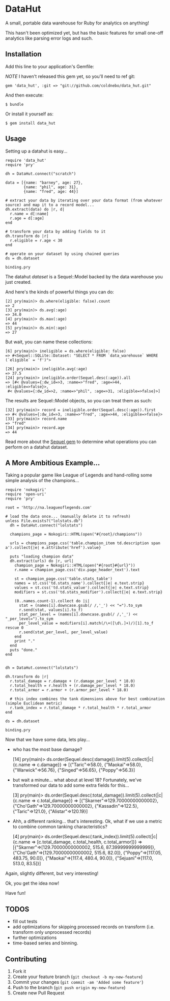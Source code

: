 # DataHut

A small, portable data warehouse for Ruby for analytics on anything!

This hasn't been optimized yet, but has the basic features for small one-off analytics like parsing error logs and such.


## Installation

Add this line to your application's Gemfile:

*NOTE* I haven't released this gem yet, so you'll need to ref git:

    gem 'data_hut', :git => "git://github.com/coldnebo/data_hut.git"

And then execute:

    $ bundle

Or install it yourself as:

    $ gem install data_hut

## Usage

Setting up a datahut is easy...

    require 'data_hut'
    require 'pry'

    dh = DataHut.connect("scratch")

    data = [{name: "barney", age: 27},
            {name: "phil", age: 31},
            {name: "fred", age: 44}]

    # extract your data by iterating over your data format (from whatever source) and map it to a record model...
    dh.extract(data) do |r, d|
      r.name = d[:name]
      r.age = d[:age]
    end

    # transform your data by adding fields to it
    dh.transform do |r|
      r.eligible = r.age < 30
    end

    # operate on your dataset by using chained queries
    ds = dh.dataset

    binding.pry

The datahut *dataset* is a Sequel::Model backed by the data warehouse you just created. 

And here's the kinds of powerful things you can do:

    [2] pry(main)> ds.where(eligible: false).count
    => 2
    [3] pry(main)> ds.avg(:age)
    => 34.0
    [4] pry(main)> ds.max(:age)
    => 44
    [5] pry(main)> ds.min(:age)
    => 27

But wait, you can name these collections:

    [6] pry(main)> ineligible = ds.where(eligible: false)
    => #<Sequel::SQLite::Dataset: "SELECT * FROM `data_warehouse` WHERE (`eligible` = 'f')">

    [26] pry(main)> ineligible.avg(:age)
    => 37.5
    [24] pry(main)> ineligible.order(Sequel.desc(:age)).all
    => [#< @values={:dw_id=>3, :name=>"fred", :age=>44, :eligible=>false}>,
     #< @values={:dw_id=>2, :name=>"phil", :age=>31, :eligible=>false}>]

The results are Sequel::Model objects, so you can treat them as such:

    [32] pry(main)> record = ineligible.order(Sequel.desc(:age)).first
    => #< @values={:dw_id=>3, :name=>"fred", :age=>44, :eligible=>false}>
    [33] pry(main)> record.name
    => "fred"
    [34] pry(main)> record.age
    => 44


Read more about the [Sequel gem](http://sequel.rubyforge.org/rdoc/files/README_rdoc.html) to determine what operations you can perform on a datahut dataset.

## A More Ambitious Example...

Taking a popular game like League of Legends and hand-rolling some simple analysis of the champions...

    require 'nokogiri'
    require 'open-uri'
    require 'pry'

    root = 'http://na.leagueoflegends.com'

    # load the data once... (manually delete it to refresh)
    unless File.exists?("lolstats.db")
      dh = DataHut.connect("lolstats")

      champions_page = Nokogiri::HTML(open("#{root}/champions"))

      urls = champions_page.css('table.champion_item td.description span a').collect{|e| e.attribute('href').value}

      puts "loading champion data"
      dh.extract(urls) do |r, url|
        champion_page = Nokogiri::HTML(open("#{root}#{url}"))
        r.name = champion_page.css('div.page_header_text').text

        st = champion_page.css('table.stats_table')
        names = st.css('td.stats_name').collect{|e| e.text.strip}
        values = st.css('td.stats_value').collect{|e| e.text.strip}
        modifiers = st.css('td.stats_modifier').collect{|e| e.text.strip}

        (0..names.count-1).collect do |i| 
          stat = (names[i].downcase.gsub(/ /,'_') << "=").to_sym
          r.send(stat, values[i].to_f)
          stat_per_level = (names[i].downcase.gsub(/ /,'_') << "_per_level=").to_sym
          per_level_value = modifiers[i].match(/\+([\d\.]+)/)[1].to_f rescue 0
          r.send(stat_per_level, per_level_value)
        end
        print "."
      end
      puts "done."
    end


    dh = DataHut.connect("lolstats")

    dh.transform do |r|
      r.total_damage = r.damage + (r.damage_per_level * 18.0)
      r.total_health = r.health + (r.damage_per_level * 18.0)
      r.total_armor = r.armor + (r.armor_per_level * 18.0)

      # this index combines the tank dimensions above for best combination (simple Euclidean metric)
      r.tank_index = r.total_damage * r.total_health * r.total_armor
    end

    ds = dh.dataset

    binding.pry

Now that we have some data, lets play...

* who has the most base damage?

    [14] pry(main)> ds.order(Sequel.desc(:damage)).limit(5).collect{|c| {c.name => c.damage}}
    => [{"Taric"=>58.0},
     {"Maokai"=>58.0},
     {"Warwick"=>56.76},
     {"Singed"=>56.65},
     {"Poppy"=>56.3}]

* but wait a minute... what about at level 18?  Fortunately, we've transformed our data to add some extra fields for this...

    [3] pry(main)> ds.order(Sequel.desc(:total_damage)).limit(5).collect{|c| {c.name => c.total_damage}}
    => [{"Skarner"=>129.70000000000002},
     {"Cho'Gath"=>129.70000000000002},
     {"Kassadin"=>122.5},
     {"Taric"=>121.0},
     {"Alistar"=>120.19}]

* Ahh, a different ranking... that's interesting.  Ok, what if we use a metric to combine common tanking characteristics?

    [4] pry(main)> ds.order(Sequel.desc(:tank_index)).limit(5).collect{|c| {c.name => [c.total_damage, c.total_health, c.total_armor]}}
    => [{"Skarner"=>[129.70000000000002, 515.6, 87.39999999999999]},
     {"Cho'Gath"=>[129.70000000000002, 515.6, 82.0]},
     {"Poppy"=>[117.05, 483.75, 90.0]},
     {"Maokai"=>[117.4, 480.4, 90.0]},
     {"Sejuani"=>[117.0, 513.0, 83.5]}]

Again, slightly different, but very interesting!

Ok, you get the idea now!  

Have fun!



## TODOS

* fill out tests
* add optimizations for skipping processed records on transform (i.e. transform only unprocessed records)
* further optimizations
* time-based series and binning.

## Contributing

1. Fork it
2. Create your feature branch (`git checkout -b my-new-feature`)
3. Commit your changes (`git commit -am 'Added some feature'`)
4. Push to the branch (`git push origin my-new-feature`)
5. Create new Pull Request

